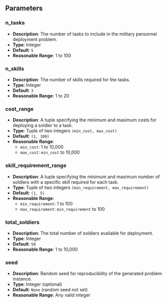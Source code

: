 ## Parameters

### n_tasks

- **Description**: The number of tasks to include in the military personnel deployment problem.
- **Type**: Integer
- **Default**: `5`
- **Reasonable Range**: 1 to 100

### n_skills

- **Description**: The number of skills required for the tasks.
- **Type**: Integer
- **Default**: `3`
- **Reasonable Range**: 1 to 20

### cost_range

- **Description**: A tuple specifying the minimum and maximum costs for deploying a soldier to a task.
- **Type**: Tuple of two integers `(min_cost, max_cost)`
- **Default**: `(1, 100)`
- **Reasonable Range**:
  - `min_cost`: 1 to 10,000
  - `max_cost`: `min_cost` to 10,000

### skill_requirement_range

- **Description**: A tuple specifying the minimum and maximum number of soldiers with a specific skill required for each task.
- **Type**: Tuple of two integers `(min_requirement, max_requirement)`
- **Default**: `(1, 5)`
- **Reasonable Range**:
  - `min_requirement`: 1 to 100
  - `max_requirement`: `min_requirement` to 100

### total_soldiers

- **Description**: The total number of soldiers available for deployment.
- **Type**: Integer
- **Default**: `50`
- **Reasonable Range**: 1 to 10,000

### seed

- **Description**: Random seed for reproducibility of the generated problem instance.
- **Type**: Integer (optional)
- **Default**: `None` (random seed not set)
- **Reasonable Range**: Any valid integer